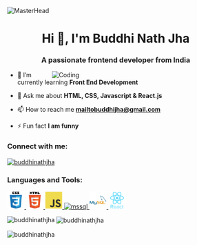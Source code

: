![MasterHead](https://www.toogit.com/uploads/ServicesAttachments/2020/10191118595409.png)
<h1 align="center">Hi 👋, I'm Buddhi Nath Jha</h1>
<h3 align="center">A passionate frontend developer from India</h3>
<img align="right" alt="Coding" width="400" src="https://jayamwebsolutions.com/img/website.gif">


- 🌱 I’m currently learning **Front End Development**

- 💬 Ask me about **HTML, CSS, Javascript & React.js**

- 📫 How to reach me **mailtobuddhijha@gmail.com**

- ⚡ Fun fact **I am funny**

<h3 align="left">Connect with me:</h3>
<p align="left">
<a href="https://linkedin.com/in/buddhinathjha" target="blank"><img align="center" src="https://raw.githubusercontent.com/rahuldkjain/github-profile-readme-generator/master/src/images/icons/Social/linked-in-alt.svg" alt="buddhinathjha" height="30" width="40" /></a>
</p>

<h3 align="left">Languages and Tools:</h3>
<p align="left"> <a href="https://www.w3schools.com/css/" target="_blank" rel="noreferrer"> <img src="https://raw.githubusercontent.com/devicons/devicon/master/icons/css3/css3-original-wordmark.svg" alt="css3" width="40" height="40"/> </a> <a href="https://www.w3.org/html/" target="_blank" rel="noreferrer"> <img src="https://raw.githubusercontent.com/devicons/devicon/master/icons/html5/html5-original-wordmark.svg" alt="html5" width="40" height="40"/> </a> <a href="https://developer.mozilla.org/en-US/docs/Web/JavaScript" target="_blank" rel="noreferrer"> <img src="https://raw.githubusercontent.com/devicons/devicon/master/icons/javascript/javascript-original.svg" alt="javascript" width="40" height="40"/> </a> <a href="https://www.microsoft.com/en-us/sql-server" target="_blank" rel="noreferrer"> <img src="https://www.svgrepo.com/show/303229/microsoft-sql-server-logo.svg" alt="mssql" width="40" height="40"/> </a> <a href="https://www.mysql.com/" target="_blank" rel="noreferrer"> <img src="https://raw.githubusercontent.com/devicons/devicon/master/icons/mysql/mysql-original-wordmark.svg" alt="mysql" width="40" height="40"/> </a> <a href="https://reactjs.org/" target="_blank" rel="noreferrer"> <img src="https://raw.githubusercontent.com/devicons/devicon/master/icons/react/react-original-wordmark.svg" alt="react" width="40" height="40"/> </a> </p>

<p><img align="left" src="https://github-readme-stats.vercel.app/api/top-langs?username=buddhinathjha&show_icons=true&locale=en&layout=compact" alt="buddhinathjha" /></p>

<p>&nbsp;<img align="center" src="https://github-readme-stats.vercel.app/api?username=buddhinathjha&show_icons=true&locale=en" alt="buddhinathjha" /></p>

<p><img align="center" src="https://github-readme-streak-stats.herokuapp.com/?user=buddhinathjha&" alt="buddhinathjha" /></p>
